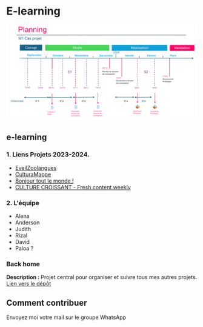 # E-learning

![Planning](/images/planning.png)

## e-learning

### 1. Liens Projets 2023-2024.

- [EveilZoolangues](http://i3l.univ-grenoble-alpes.fr/~odhnerh/shahed-main/index.php)
- [CulturaMappe](http://i3l.univ-grenoble-alpes.fr/~bouverli/projet_eLearning/culturaMappe/index.php)
- [Bonjour tout le monde !](http://i3l.univ-grenoble-alpes.fr/~alac10/art_fou/acc/equipe.php)
- [CULTURE CROISSANT - Fresh content weekly](http://i3l.univ-grenoble-alpes.fr/~rosamartina/cultureCroissant/index.html)

### 2. L'équipe

- Alena
- Anderson
- Judith
- Rizal
- David
- Paloa ?

### Back home

**Description :** Projet central pour organiser et suivre tous mes autres projets.
[Lien vers le dépôt](https://github.com/ugadavid/project-manager)

## Comment contribuer

Envoyez moi votre mail sur le groupe WhatsApp

